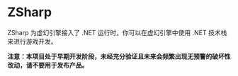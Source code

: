 # ZSharp
ZSharp 为虚幻引擎接入了 .NET 运行时，你可以在虚幻引擎中使用 .NET 技术栈来进行游戏开发。

**注意：本项目处于早期开发阶段，未经充分验证且未来会频繁出现无预警的破坏性改动，请不要用于发布产品。**


